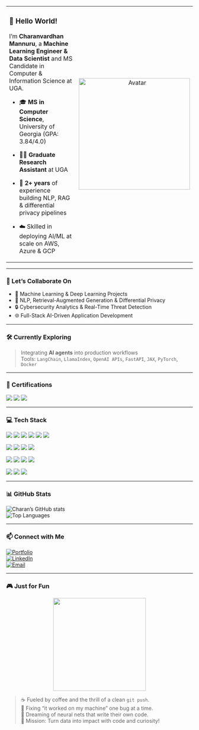 <table>
  <tr>
    <td valign="top" width="65%">

### 👋 Hello World!

I’m **Charanvardhan Mannuru**, a **Machine Learning Engineer & Data Scientist** and MS Candidate in Computer & Information Science at UGA.

- 🎓 **MS in Computer Science**, University of Georgia (GPA: 3.84/4.0)  
- 🧑‍💻 **Graduate Research Assistant** at UGA  
- 🤖 **2+ years** of experience building NLP, RAG & differential privacy pipelines  
- ☁️ Skilled in deploying AI/ML at scale on AWS, Azure & GCP  

    </td>
    <td valign="middle" align="center" width="35%">
      <img src="https://avatars.githubusercontent.com/Charanvardhan?size=300" alt="Avatar" width="300"/>
    </td>
  </tr>
</table>

---

### 🚀 Let’s Collaborate On

- 🤖 Machine Learning & Deep Learning Projects  
- 🧠 NLP, Retrieval-Augmented Generation & Differential Privacy  
- 🔒 Cybersecurity Analytics & Real-Time Threat Detection  
- 🌐 Full-Stack AI-Driven Application Development  

---

### 🛠 Currently Exploring

> Integrating **AI agents** into production workflows  
> Tools: `LangChain`, `LlamaIndex`, `OpenAI APIs`, `FastAPI`, `JAX`, `PyTorch`, `Docker`

---

### 📜 Certifications

<p align="left">
  <a href="#"><img src="https://img.shields.io/badge/AWS%20Solutions%20Architect–Associate-232F3E?logo=amazonaws&logoColor=white&style=for-the-badge"/></a>
  <a href="#"><img src="https://img.shields.io/badge/AWS–Computer%20Vision-FF9900?logo=amazonaws&logoColor=white&style=for-the-badge"/></a>
  <a href="#"><img src="https://img.shields.io/badge/Regression%20Models-007ACC?logo=statsmodels&logoColor=white&style=for-the-badge"/></a>
</p>

---

### 💻 Tech Stack

<p>
  <img src="https://img.shields.io/badge/Python-3670A0?style=flat-square&logo=python&logoColor=white"/>
  <img src="https://img.shields.io/badge/SQL-4479A1?style=flat-square&logo=postgresql&logoColor=white"/>
  <img src="https://img.shields.io/badge/PySpark-EE4C2C?style=flat-square&logo=apache spark&logoColor=white"/>
  <img src="https://img.shields.io/badge/PyTorch-EE4C2C?style=flat-square&logo=pytorch&logoColor=white"/>
  <img src="https://img.shields.io/badge/TensorFlow-FF6F00?style=flat-square&logo=tensorflow&logoColor=white"/>
  <img src="https://img.shields.io/badge/JAX-000000?style=flat-square&logo=google&logoColor=white"/>
</p>
<p>
  <img src="https://img.shields.io/badge/Django-092E20?style=flat-square&logo=django&logoColor=white"/>
  <img src="https://img.shields.io/badge/Flask-000000?style=flat-square&logo=flask&logoColor=white"/>
  <img src="https://img.shields.io/badge/FastAPI-005571?style=flat-square&logo=fastapi&logoColor=white"/>
  <img src="https://img.shields.io/badge/Next.js-000000?style=flat-square&logo=nextdotjs&logoColor=white"/>
</p>
<p>
  <img src="https://img.shields.io/badge/React-20232A?style=flat-square&logo=react&logoColor=61DAFB"/>
  <img src="https://img.shields.io/badge/Node.js-339933?style=flat-square&logo=nodedotjs&logoColor=white"/>
  <img src="https://img.shields.io/badge/Docker-2496ED?style=flat-square&logo=docker&logoColor=white"/>
  <img src="https://img.shields.io/badge/Kubernetes-326CE5?style=flat-square&logo=kubernetes&logoColor=white"/>
</p>
<p>
  <img src="https://img.shields.io/badge/AWS-232F3E?style=flat-square&logo=amazonaws&logoColor=white"/>
  <img src="https://img.shields.io/badge/Azure-0078D4?style=flat-square&logo=microsoftazure&logoColor=white"/>
  <img src="https://img.shields.io/badge/GCP-4285F4?style=flat-square&logo=googlecloud&logoColor=white"/>
</p>

---

### 📊 GitHub Stats

![Charan’s GitHub stats](https://github-readme-stats.vercel.app/api?username=Charanvardhan&show_icons=true&theme=radical)  
![Top Languages](https://github-readme-stats.vercel.app/api/top-langs/?username=Charanvardhan&layout=compact&theme=radical)  

---

### 📫 Connect with Me

[![Portfolio](https://img.shields.io/badge/Portfolio-Website-black?logo=netlify&logoColor=white&style=flat-square)](https://charanvardhan.netlify.app)  
[![LinkedIn](https://img.shields.io/badge/LinkedIn-blue?logo=linkedin&style=flat-square)](https://www.linkedin.com/in/charanvardhanreddym/)  
[![Email](https://img.shields.io/badge/Email-D14836?logo=gmail&logoColor=white&style=flat-square)](mailto:charanvardhanreddym@gmail.com)  

---

### 🎮 Just for Fun

<p align="center">
  <img src="https://media.giphy.com/media/1kkxWqT5nvLXupUTwK/giphy.gif" width="250" />
</p>

> ☕ Fueled by coffee and the thrill of a clean `git push`.  
> 🐛 Fixing “it worked on my machine” one bug at a time.  
> 🤖 Dreaming of neural nets that write their own code.  
> 🎯 Mission: Turn data into impact with code and curiosity!
